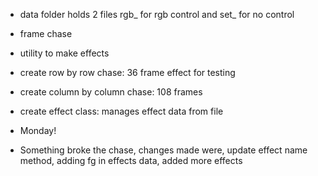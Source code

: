 - data folder holds 2 files rgb_ for rgb control and set_ for no control
- frame chase
- utility to make effects
- create row by row chase: 36 frame effect for testing
- create column by column chase: 108 frames
- create effect class: manages effect data from file 


- Monday!
- Something broke the chase, changes made were, update effect name method, adding fg in effects data, added more effects